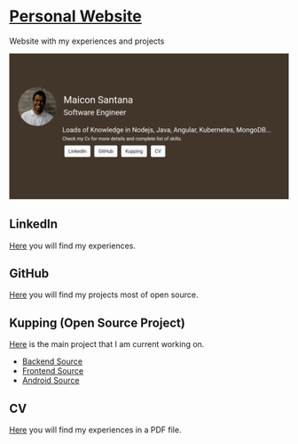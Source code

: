 # [Personal Website](https://maicondev.com)
Website with my experiences and projects

![website.png](website.png)
## LinkedIn
[Here](https://www.linkedin.com/in/maicon-santana-88262571) you will find my experiences.
## GitHub
[Here](https://github.com/maiconpintoabreu) you will find my projects most of open source.
## Kupping (Open Source Project)
[Here](https://kupping.maicondev.com/) is the main project that I am current working on.
* [Backend Source](https://github.com/maiconpintoabreu/Kupping-Backend) 
* [Frontend Source](https://github.com/maiconpintoabreu/Kupping) 
* [Android Source](https://github.com/maiconpintoabreu/Kupping-Mobile) 
## CV
[Here](https://maicondev.com/asserts/CvMaicon.pdf) you will find my experiences in a PDF file.